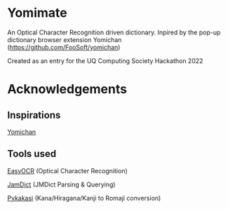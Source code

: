 # Yomimate
An Optical Character Recognition driven dictionary. Inpired by the pop-up dictionary browser extension Yomichan (https://github.com/FooSoft/yomichan)

Created as an entry for the UQ Computing Society Hackathon 2022

# Acknowledgements
## Inspirations
[Yomichan](https://github.com/FooSoft/yomichan)

## Tools used
[EasyOCR](https://github.com/JaidedAI/EasyOCR) (Optical Character Recognition)

[JamDict](https://github.com/neocl/jamdict) (JMDict Parsing & Querying)

[Pykakasi](https://github.com/miurahr/pykakasi) (Kana/Hiragana/Kanji to Romaji conversion)


